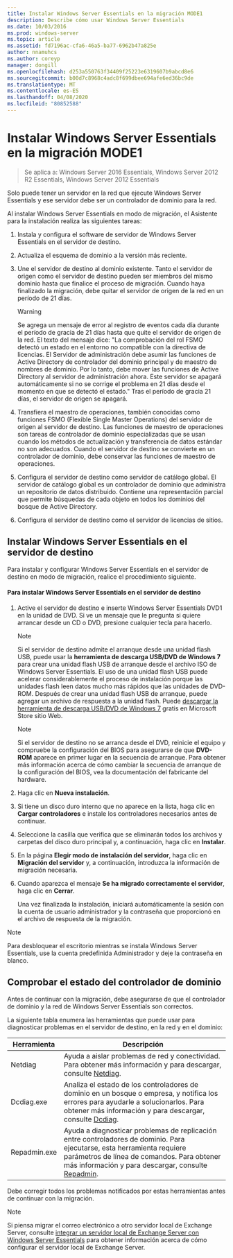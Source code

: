```yaml
---
title: Instalar Windows Server Essentials en la migración MODE1
description: Describe cómo usar Windows Server Essentials
ms.date: 10/03/2016
ms.prod: windows-server
ms.topic: article
ms.assetid: fd7196ac-cfa6-46a5-ba77-6962b47a825e
author: nnamuhcs
ms.author: coreyp
manager: dongill
ms.openlocfilehash: d253a550763f34409f25223e6319607b9abcd8e6
ms.sourcegitcommit: b00d7c8968c4adc8f699dbee694afe6ed36bc9de
ms.translationtype: MT
ms.contentlocale: es-ES
ms.lasthandoff: 04/08/2020
ms.locfileid: "80852588"
---
```

# <a name="install-windows-server-essentials-in-migration-mode1"></a>Instalar Windows Server Essentials en la migración MODE1

>Se aplica a: Windows Server 2016 Essentials, Windows Server 2012 R2 Essentials, Windows Server 2012 Essentials

Solo puede tener un servidor en la red que ejecute Windows Server Essentials y ese servidor debe ser un controlador de dominio para la red.  
  
 Al instalar Windows Server Essentials en modo de migración, el Asistente para la instalación realiza las siguientes tareas:  
  
1.  Instala y configura el software de servidor de Windows Server Essentials en el servidor de destino.  
  
2.  Actualiza el esquema de dominio a la versión más reciente.  
  
3.  Une el servidor de destino al dominio existente. Tanto el servidor de origen como el servidor de destino pueden ser miembros del mismo dominio hasta que finalice el proceso de migración. Cuando haya finalizado la migración, debe quitar el servidor de origen de la red en un período de 21 días.  
  
    > [!WARNING]
    >  Se agrega un mensaje de error al registro de eventos cada día durante el período de gracia de 21 días hasta que quite el servidor de origen de la red. El texto del mensaje dice: "La comprobación del rol FSMO detectó un estado en el entorno no compatible con la directiva de licencias. El Servidor de administración debe asumir las funciones de Active Directory de controlador del dominio principal y de maestro de nombres de dominio. Por lo tanto, debe mover las funciones de Active Directory al servidor de administración ahora. Este servidor se apagará automáticamente si no se corrige el problema en 21 días desde el momento en que se detectó el estado." Tras el período de gracia 21 días, el servidor de origen se apagará.  
  
4.  Transfiera el maestro de operaciones, también conocidas como funciones FSMO (Flexible Single Master Operations) del servidor de origen al servidor de destino. Las funciones de maestro de operaciones son tareas de controlador de dominio especializadas que se usan cuando los métodos de actualización y transferencia de datos estándar no son adecuados. Cuando el servidor de destino se convierte en un controlador de dominio, debe conservar las funciones de maestro de operaciones.  
  
5.  Configura el servidor de destino como servidor de catálogo global. El servidor de catálogo global es un controlador de dominio que administra un repositorio de datos distribuido. Contiene una representación parcial que permite búsquedas de cada objeto en todos los dominios del bosque de Active Directory.  
  
6.  Configura el servidor de destino como el servidor de licencias de sitios.  
  
##  <a name="install-windows-server-essentials-on-the-destination-server"></a><a name="BKMK_Install"></a>Instalar Windows Server Essentials en el servidor de destino  
 Para instalar y configurar Windows Server Essentials en el servidor de destino en modo de migración, realice el procedimiento siguiente.  
  
#### <a name="to-install-windows-server-essentials-on-the-destination-server"></a>Para instalar Windows Server Essentials en el servidor de destino  
  
1. Active el servidor de destino e inserte Windows Server Essentials DVD1 en la unidad de DVD. Si ve un mensaje que le pregunta si quiere arrancar desde un CD o DVD, presione cualquier tecla para hacerlo.  
  
   > [!NOTE]
   >  Si el servidor de destino admite el arranque desde una unidad flash USB, puede usar la **herramienta de descarga USB/DVD de Windows 7** para crear una unidad flash USB de arranque desde el archivo ISO de Windows Server Essentials. El uso de una unidad flash USB puede acelerar considerablemente el proceso de instalación porque las unidades flash leen datos mucho más rápidos que las unidades de DVD-ROM. Después de crear una unidad flash USB de arranque, puede agregar un archivo de respuesta a la unidad flash. Puede [descargar la herramienta de descarga USB/DVD de Windows 7](https://go.microsoft.com/fwlink/p/?LinkId=248282) gratis en Microsoft Store sitio Web.  
  
   > [!NOTE]
   >  Si el servidor de destino no se arranca desde el DVD, reinicie el equipo y compruebe la configuración del BIOS para asegurarse de que **DVD-ROM** aparece en primer lugar en la secuencia de arranque. Para obtener más información acerca de cómo cambiar la secuencia de arranque de la configuración del BIOS, vea la documentación del fabricante del hardware.  
  
2. Haga clic en **Nueva instalación**.  
  
3. Si tiene un disco duro interno que no aparece en la lista, haga clic en **Cargar controladores** e instale los controladores necesarios antes de continuar.  
  
4. Seleccione la casilla que verifica que se eliminarán todos los archivos y carpetas del disco duro principal y, a continuación, haga clic en **Instalar**.  
  
5. En la página **Elegir modo de instalación del servidor**, haga clic en **Migración del servidor** y, a continuación, introduzca la información de migración necesaria.  
  
6. Cuando aparezca el mensaje **Se ha migrado correctamente el servidor**, haga clic en **Cerrar**.  
  
   Una vez finalizada la instalación, iniciará automáticamente la sesión con la cuenta de usuario administrador y la contraseña que proporcionó en el archivo de respuesta de la migración.  
  
> [!NOTE]
>  Para desbloquear el escritorio mientras se instala Windows Server Essentials, use la cuenta predefinida Administrador y deje la contraseña en blanco.  
  
##  <a name="verify-the-health-of-the-domain-controller"></a><a name="BKMK_VerifyTheHealthOfDC"></a>Comprobar el estado del controlador de dominio  
 Antes de continuar con la migración, debe asegurarse de que el controlador de dominio y la red de Windows Server Essentials son correctos.  
  
 La siguiente tabla enumera las herramientas que puede usar para diagnosticar problemas en el servidor de destino, en la red y en el dominio:  
  
|Herramienta|Descripción|  
|----------|-----------------|  
|Netdiag|Ayuda a aislar problemas de red y conectividad. Para obtener más información y para descargar, consulte [Netdiag](https://go.microsoft.com/fwlink/?LinkId=217388).|  
|Dcdiag.exe|Analiza el estado de los controladores de dominio en un bosque o empresa, y notifica los errores para ayudarle a solucionarlos. Para obtener más información y para descargar, consulte [Dcdiag](https://go.microsoft.com/fwlink/?LinkId=217389).|  
|Repadmin.exe|Ayuda a diagnosticar problemas de replicación entre controladores de dominio. Para ejecutarse, esta herramienta requiere parámetros de línea de comandos. Para obtener más información y para descargar, consulte [Repadmin](https://go.microsoft.com/fwlink/?LinkId=217387).|  
  
 Debe corregir todos los problemas notificados por estas herramientas antes de continuar con la migración.  
  
> [!NOTE]
>  Si piensa migrar el correo electrónico a otro servidor local de Exchange Server, consulte [integrar un servidor local de Exchange Server con Windows Server Essentials](../manage/Integrate-an-On-Premises-Exchange-Server-with-Windows-Server-Essentials.md) para obtener información acerca de cómo configurar el servidor local de Exchange Server.
